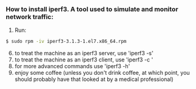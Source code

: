 ### How to install iperf3.  A tool used to simulate and monitor network traffic:


1. Run:
```sh
$ sudo rpm -iv iperf3-3.1.3-1.el7.x86_64.rpm
```
6. to treat the machine as an iperf3 server, use 'iperf3 -s'
7. to treat the machine as an iperf3 client, use 'iperf3 -c <server ip address>'
7. for more advanced commands use 'iperf3 -h'
8. enjoy some coffee (unless you don't drink coffee, at which point, you should probably have that looked at by a medical professional)
